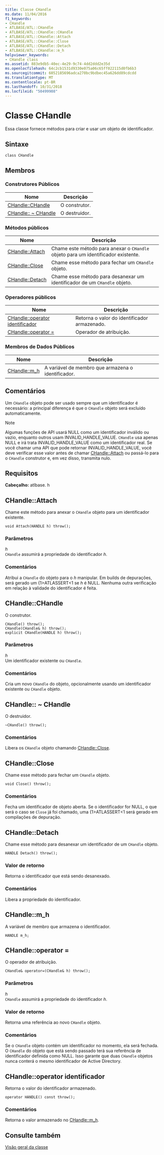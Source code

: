 ```yaml
---
title: Classe CHandle
ms.date: 11/04/2016
f1_keywords:
- CHandle
- ATLBASE/ATL::CHandle
- ATLBASE/ATL::CHandle::CHandle
- ATLBASE/ATL::CHandle::Attach
- ATLBASE/ATL::CHandle::Close
- ATLBASE/ATL::CHandle::Detach
- ATLBASE/ATL::CHandle::m_h
helpviewer_keywords:
- CHandle class
ms.assetid: 883e9db5-40ec-4e29-9c74-4dd2ddd2e35d
ms.openlocfilehash: 64c2cb1531d9330e075a06c65ff022115d0fb6b3
ms.sourcegitcommit: 6052185696adca270bc9bdbec45a626dd89cdcdd
ms.translationtype: MT
ms.contentlocale: pt-BR
ms.lasthandoff: 10/31/2018
ms.locfileid: "50499908"
---
```

# <a name="chandle-class"></a>Classe CHandle

Essa classe fornece métodos para criar e usar um objeto de identificador.

## <a name="syntax"></a>Sintaxe

```
class CHandle
```

## <a name="members"></a>Membros

### <a name="public-constructors"></a>Construtores Públicos

|Nome|Descrição|
|----------|-----------------|
|[CHandle::CHandle](#chandle)|O construtor.|
|[CHandle:: ~ CHandle](#dtor)|O destruidor.|

### <a name="public-methods"></a>Métodos públicos

|Nome|Descrição|
|----------|-----------------|
|[CHandle::Attach](#attach)|Chame este método para anexar o `CHandle` objeto para um identificador existente.|
|[CHandle::Close](#close)|Chame esse método para fechar um `CHandle` objeto.|
|[CHandle::Detach](#detach)|Chame esse método para desanexar um identificador de um `CHandle` objeto.|

### <a name="public-operators"></a>Operadores públicos

|Nome|Descrição|
|----------|-----------------|
|[CHandle::operator identificador](#operator_handle)|Retorna o valor do identificador armazenado.|
|[CHandle::operator =](#operator_eq)|Operador de atribuição.|

### <a name="public-data-members"></a>Membros de Dados Públicos

|Nome|Descrição|
|----------|-----------------|
|[CHandle::m_h](#m_h)|A variável de membro que armazena o identificador.|

## <a name="remarks"></a>Comentários

Um `CHandle` objeto pode ser usado sempre que um identificador é necessário: a principal diferença é que o `CHandle` objeto será excluído automaticamente.

> [!NOTE]
>  Algumas funções de API usará NULL como um identificador inválido ou vazio, enquanto outros usam INVALID_HANDLE_VALUE. `CHandle` usa apenas NULL e irá trata INVALID_HANDLE_VALUE como um identificador real. Se você chamar uma API que pode retornar INVALID_HANDLE_VALUE, você deve verificar esse valor antes de chamar [CHandle::Attach](#attach) ou passá-lo para o `CHandle` construtor e, em vez disso, transmita nulo.

## <a name="requirements"></a>Requisitos

**Cabeçalho:** atlbase. h

##  <a name="attach"></a>  CHandle::Attach

Chame este método para anexar o `CHandle` objeto para um identificador existente.

```
void Attach(HANDLE h) throw();
```

### <a name="parameters"></a>Parâmetros

*h*<br/>
`CHandle` assumirá a propriedade do identificador *h*.

### <a name="remarks"></a>Comentários

Atribui a `CHandle` do objeto para o *h* manipular. Em builds de depurações, será gerado um {1&gt;ATLASSERT&lt;1 se *h* é NULL. Nenhuma outra verificação em relação à validade do identificador é feita.

##  <a name="chandle"></a>  CHandle::CHandle

O construtor.

```
CHandle() throw();
CHandle(CHandle& h) throw();
explicit CHandle(HANDLE h) throw();
```

### <a name="parameters"></a>Parâmetros

*h*<br/>
Um identificador existente ou `CHandle`.

### <a name="remarks"></a>Comentários

Cria um novo `CHandle` do objeto, opcionalmente usando um identificador existente ou `CHandle` objeto.

##  <a name="dtor"></a>  CHandle:: ~ CHandle

O destruidor.

```
~CHandle() throw();
```

### <a name="remarks"></a>Comentários

Libera os `CHandle` objeto chamando [CHandle::Close](#close).

##  <a name="close"></a>  CHandle::Close

Chame esse método para fechar um `CHandle` objeto.

```
void Close() throw();
```

### <a name="remarks"></a>Comentários

Fecha um identificador de objeto aberta. Se o identificador for NULL, o que será o caso se `Close` já foi chamado, uma {1&gt;ATLASSERT&lt;1 será gerado em compilações de depuração.

##  <a name="detach"></a>  CHandle::Detach

Chame esse método para desanexar um identificador de um `CHandle` objeto.

```
HANDLE Detach() throw();
```

### <a name="return-value"></a>Valor de retorno

Retorna o identificador que está sendo desanexado.

### <a name="remarks"></a>Comentários

Libera a propriedade do identificador.

##  <a name="m_h"></a>  CHandle::m_h

A variável de membro que armazena o identificador.

```
HANDLE m_h;
```

##  <a name="operator_eq"></a>  CHandle::operator =

O operador de atribuição.

```
CHandle& operator=(CHandle& h) throw();
```

### <a name="parameters"></a>Parâmetros

*h*<br/>
`CHandle` assumirá a propriedade do identificador *h*.

### <a name="return-value"></a>Valor de retorno

Retorna uma referência ao novo `CHandle` objeto.

### <a name="remarks"></a>Comentários

Se o `CHandle` objeto contém um identificador no momento, ela será fechada. O `CHandle` do objeto que está sendo passado terá sua referência de identificador definida como NULL. Isso garante que duas `CHandle` objetos nunca conterá o mesmo identificador de Active Directory.

##  <a name="operator_handle"></a>  CHandle::operator identificador

Retorna o valor do identificador armazenado.

```
operator HANDLE() const throw();
```

### <a name="remarks"></a>Comentários

Retorna o valor armazenado no [CHandle::m_h](#m_h).

## <a name="see-also"></a>Consulte também

[Visão geral da classe](../../atl/atl-class-overview.md)
